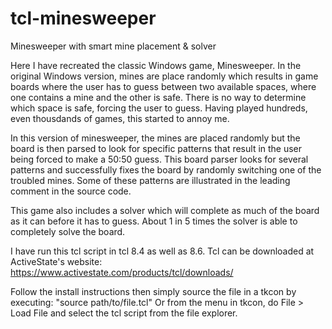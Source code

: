 # tcl-minesweeper
Minesweeper with smart mine placement &amp; solver

Here I have recreated the classic Windows game, Minesweeper. In the original Windows version, mines are place randomly which results in 
game boards where the user has to guess between two available spaces, where one contains a mine and the other is safe. There is no way to
determine which space is safe, forcing the user to guess. Having played hundreds, even thousdands of games, this started to annoy me.

In this version of minesweeper, the mines are placed randomly but the board is then parsed to look for specific patterns that result in
the user being forced to make a 50:50 guess. This board parser looks for several patterns and successfully fixes the board by randomly
switching one of the troubled mines. Some of these patterns are illustrated in the leading comment in the source code.

This game also includes a solver which will complete as much of the board as it can before it has to guess. About 1 in 5 times the solver
is able to completely solve the board.



I have run this tcl script in tcl 8.4 as well as 8.6. Tcl can be downloaded at ActiveState's website: https://www.activestate.com/products/tcl/downloads/

Follow the install instructions then simply source the file in a tkcon by executing: 
  "source path/to/file.tcl"
Or from the menu in tkcon, do File > Load File and select the tcl script from the file explorer.
